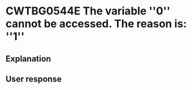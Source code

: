 # CWTBG0544E The variable ''0'' cannot be accessed. The reason is: ''1''

## Explanation

## User response